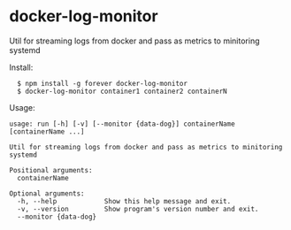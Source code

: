 # docker-log-monitor
Util for streaming logs from docker and pass as metrics to minitoring systemd

Install:

```
  $ npm install -g forever docker-log-monitor
  $ docker-log-monitor container1 container2 containerN
```

Usage:

```
usage: run [-h] [-v] [--monitor {data-dog}] containerName [containerName ...]

Util for streaming logs from docker and pass as metrics to minitoring systemd

Positional arguments:
  containerName

Optional arguments:
  -h, --help            Show this help message and exit.
  -v, --version         Show program's version number and exit.
  --monitor {data-dog}
```
